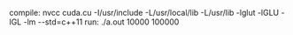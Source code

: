 compile: 
nvcc cuda.cu -I/usr/include -L/usr/local/lib -L/usr/lib -lglut -lGLU -lGL -lm --std=c++11
run:
./a.out 10000 100000